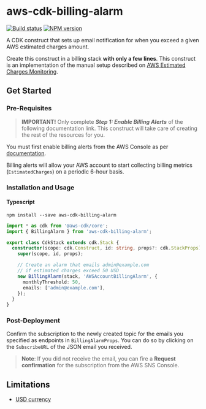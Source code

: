 # aws-cdk-billing-alarm
[![Build status](https://github.com/alvyn279/aws-cdk-billing-alarm/workflows/build/badge.svg)](https://github.com/alvyn279/aws-cdk-billing-alarm/actions/)
[![NPM version](https://badge.fury.io/js/aws-cdk-billing-alarm.svg)](https://www.npmjs.com/package/aws-cdk-billing-alarm)

A CDK construct that sets up email notification for when you exceed a given AWS estimated charges amount.

Create this construct in a billing stack **with only a few lines**. This construct is an implementation of the manual
setup described on [AWS Estimated Charges Monitoring](https://docs.aws.amazon.com/AmazonCloudWatch/latest/monitoring/gs_monitor_estimated_charges_with_cloudwatch.html).

## Get Started

### Pre-Requisites
 
> **IMPORTANT!** Only complete **_Step 1: Enable Billing Alerts_** of the following documentation link. This construct will take
care of creating the rest of the resources for you.

You must first enable billing alerts from the AWS Console as per [documentation](https://docs.aws.amazon.com/AmazonCloudWatch/latest/monitoring/gs_monitor_estimated_charges_with_cloudwatch.html#gs_turning_on_billing_metrics).

Billing alerts will allow your AWS account to start collecting billing metrics (`EstimatedCharges`) on a periodic 6-hour basis.

### Installation and Usage
#### Typescript

```console
npm install --save aws-cdk-billing-alarm
```

```typescript
import * as cdk from '@aws-cdk/core';
import { BillingAlarm } from 'aws-cdk-billing-alarm';

export class CdkStack extends cdk.Stack {
  constructor(scope: cdk.Construct, id: string, props?: cdk.StackProps) {
    super(scope, id, props);

    // Create an alarm that emails admin@example.com
    // if estimated charges exceed 50 USD
    new BillingAlarm(stack, 'AWSAccountBillingAlarm', {
      monthlyThreshold: 50,
      emails: ['admin@example.com'],
    });
  }
}
```

### Post-Deployment

Confirm the subscription to the newly created topic for the emails you specified as endpoints in `BillingAlarmProps`.
You can do so by clicking on the `SubscribeURL` of the JSON email you received.
> **Note**: If you did not receive the email, you can fire a **Request confirmation** for the subscription from the AWS SNS Console.
   

## Limitations

- [USD currency](https://docs.aws.amazon.com/AmazonCloudWatch/latest/monitoring/monitor_estimated_charges_with_cloudwatch.html#creating_billing_alarm_with_wizard)
